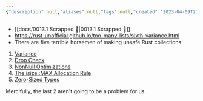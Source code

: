 ```yaml
---
{"description":null,"aliases":null,"tags":null,"created":"2023-04-09T21:21:42","updated":"2023-07-15T21:33:04","title":"five terrible horseman of making unsafe Rust collections","dg-publish":true,"permalink":"/docs/five terrible horseman of making unsafe Rust collections/","dgPassFrontmatter":true}
---
```


- [[docs/0013.1 Scrapped 🦀\|0013.1 Scrapped 🦀]]
- https://rust-unofficial.github.io/too-many-lists/sixth-variance.html
- There are five terrible horsemen of making unsafe Rust collections:

1.  [Variance](https://doc.rust-lang.org/nightly/nomicon/subtyping.html)
2.  [Drop Check](https://doc.rust-lang.org/nightly/nomicon/dropck.html)
3.  [NonNull Optimizations](https://doc.rust-lang.org/nightly/std/ptr/struct.NonNull.html)
4.  [The isize::MAX Allocation Rule](https://doc.rust-lang.org/nightly/nomicon/vec/vec-alloc.html)
5.  [Zero-Sized Types](https://doc.rust-lang.org/nightly/nomicon/vec/vec-zsts.html)

Mercifully, the last 2 aren't going to be a problem for us.
